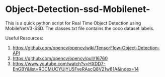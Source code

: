 # Object-Detection-ssd-Mobilenet-

This is a quick python script for Real Time Object Detection using MobileNetV3-SSD. The classes.txt file contains the coco dataset labels.

Useful Resources:
1. https://github.com/opencv/opencv/wiki/TensorFlow-Object-Detection-API
2. https://github.com/opencv/opencv/pull/16760
3. https://www.youtube.com/watch?v=HXDD7-EnGBY&list=RDCMUCYUjYU5FveRAscQ8V21w81A&index=14
